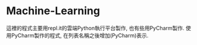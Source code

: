 # Machine-Learning
這裡的程式主要用repl.it的雲端Python執行平台製作, 也有些用PyCharm製作.
使用PyCharm製作的程式, 在列表名稱之後增加(PyCharm)表示.
